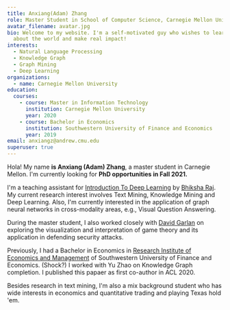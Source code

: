 ```yaml
---
title: Anxiang(Adam) Zhang
role: Master Student in School of Computer Science, Carnegie Mellon University.
avatar_filename: avatar.jpg
bio: Welcome to my website. I'm a self-motivated guy who wishes to learn more
  about the world and make real impact!
interests:
  - Natural Language Processing
  - Knowledge Graph
  - Graph Mining
  - Deep Learning
organizations:
  - name: Carnegie Mellon University
education:
  courses:
    - course: Master in Information Technology
      institution: Carnegie Mellon University
      year: 2020
    - course: Bachelor in Economics
      institution: Southwestern University of Finance and Economics
      year: 2019
email: anxiangz@andrew.cmu.edu
superuser: true
---
```

Hola! My name **is Anxiang (Adam) Zhang**, a master student in Carnegie Mellon. I'm currently looking for **PhD opportunities in Fall 2021.**

I'm a teaching assistant for [Introduction To Deep Learning](https://deeplearning.cs.cmu.edu/F20/index.html) by [Bhiksha Raj](http://mlsp.cs.cmu.edu/people/bhiksha/). My current research interest involves Text Mining, Knowledge Mining and Deep Learning. Also, I'm currently interested in the application of graph neural networks in cross-modality areas, e.g., Visual Question Answering. 

During the master student, I also worked closely with [David Garlan](https://www.cs.cmu.edu/~garlan/) on exploring the visualization and interpretation of game theory and its application in defending security attacks.

Previously, I had a Bachelor in Economics in [Research Institute of Economics and Management](https://e.swufe.edu.cn/RESEARCH.htm) of Southwestern University of Finance and Economics. (Shock?) I worked with Yu Zhao on Knowledge Graph completion. I published this papaer as first co-author in ACL 2020. 

Besides research in text mining, I'm also a mix background student who has wide interests in economics and quantitative trading and playing Texas hold 'em.

